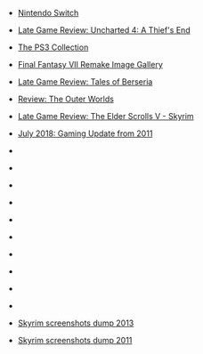 
- [Nintendo Switch](/2020/09/nintendo-switch/)

- [Late Game Review: Uncharted 4: A Thief&#39;s End](/2020/09/uncharted4/)

- [The PS3 Collection](/2020/08/ps3-collection/)

- [Final Fantasy VII Remake Image Gallery](/2020/07/ff7r/)

- [Late Game Review: Tales of Berseria](/2020/03/tales-of-berseria/)

- [Review: The Outer Worlds](/2019/11/outer-worlds/)

- [Late Game Review: The Elder Scrolls V - Skyrim](/2018/11/late-game-review-the-elder-scrolls-v-skyrim/)

- [July 2018: Gaming Update from 2011](/2018/07/july-2018-gaming-update-from-2011/)

- [](/2018/01/10156316193913912-0/)

- [](/2017/02/10155335684828912-0/)

- [](/2017/01/10155323095923912-0/)

- [](/2017/01/10155307112053912-0/)

- [](/2017/01/10155256940218912-0/)

- [](/2017/01/10155246179153912-0/)

- [](/2016/04/717682657010712578/)

- [](/2014/12/2qckxd/)

- [](/2014/10/10153293302688912/)

- [](/2014/07/10153077595843912-0/)

- [Skyrim screenshots dump 2013](/2013/06/skyrim-2013/)

- [Skyrim screenshots dump 2011](/2011/11/skyrim-2011/)
